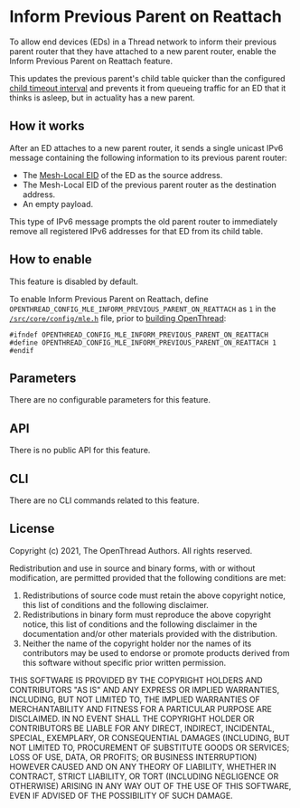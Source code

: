 # Inform Previous Parent on Reattach

To allow end devices (EDs) in a Thread network to inform their previous parent
router that they have attached to a new parent router, enable the Inform
Previous Parent on Reattach feature.

This updates the previous parent's child table quicker than the configured
[child timeout interval](https://openthread.io/reference/group/api-thread-general#otthreadgetchildtimeout) and
prevents it from queueing traffic for an ED that it thinks is asleep, but in
actuality has a new parent.

## How it works

After an ED attaches to a new parent router, it sends a single unicast IPv6
message containing the following information to its previous parent router:

*   The [Mesh-Local EID](../../../guides/thread-primer/ipv6-addressing.md#mesh-local-eid-ml-eid) of the ED
    as the source address.
*   The Mesh-Local EID of the previous parent router as the destination address.
*   An empty payload.

This type of IPv6 message prompts the old parent router to immediately remove
all registered IPv6 addresses for that ED from its child table.

## How to enable

This feature is disabled by default.

To enable Inform Previous Parent on Reattach, define
`OPENTHREAD_CONFIG_MLE_INFORM_PREVIOUS_PARENT_ON_REATTACH` as `1` in the
[`/src/core/config/mle.h`](https://github.com/openthread/openthread/tree/main/src/core/config/mle.h) file, prior to [building OpenThread](../../../guides/build/index.md):

```
#ifndef OPENTHREAD_CONFIG_MLE_INFORM_PREVIOUS_PARENT_ON_REATTACH
#define OPENTHREAD_CONFIG_MLE_INFORM_PREVIOUS_PARENT_ON_REATTACH 1
#endif
```

## Parameters

There are no configurable parameters for this feature.

## API

There is no public API for this feature.

## CLI

There are no CLI commands related to this feature.

## License

Copyright (c) 2021, The OpenThread Authors.
All rights reserved.

Redistribution and use in source and binary forms, with or without
modification, are permitted provided that the following conditions are met:
1. Redistributions of source code must retain the above copyright
   notice, this list of conditions and the following disclaimer.
2. Redistributions in binary form must reproduce the above copyright
   notice, this list of conditions and the following disclaimer in the
   documentation and/or other materials provided with the distribution.
3. Neither the name of the copyright holder nor the
   names of its contributors may be used to endorse or promote products
   derived from this software without specific prior written permission.

THIS SOFTWARE IS PROVIDED BY THE COPYRIGHT HOLDERS AND CONTRIBUTORS "AS IS"
AND ANY EXPRESS OR IMPLIED WARRANTIES, INCLUDING, BUT NOT LIMITED TO, THE
IMPLIED WARRANTIES OF MERCHANTABILITY AND FITNESS FOR A PARTICULAR PURPOSE
ARE DISCLAIMED. IN NO EVENT SHALL THE COPYRIGHT HOLDER OR CONTRIBUTORS BE
LIABLE FOR ANY DIRECT, INDIRECT, INCIDENTAL, SPECIAL, EXEMPLARY, OR
CONSEQUENTIAL DAMAGES (INCLUDING, BUT NOT LIMITED TO, PROCUREMENT OF
SUBSTITUTE GOODS OR SERVICES; LOSS OF USE, DATA, OR PROFITS; OR BUSINESS
INTERRUPTION) HOWEVER CAUSED AND ON ANY THEORY OF LIABILITY, WHETHER IN
CONTRACT, STRICT LIABILITY, OR TORT (INCLUDING NEGLIGENCE OR OTHERWISE)
ARISING IN ANY WAY OUT OF THE USE OF THIS SOFTWARE, EVEN IF ADVISED OF THE
POSSIBILITY OF SUCH DAMAGE.
